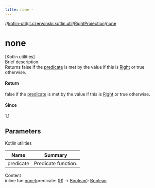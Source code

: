 ```yaml
---
title: none -
---
```

//[kotlin-util](../../index.md)/[it.czerwinski.kotlin.util](../index.md)/[RightProjection](index.md)/[none](none.md)



# none  
[Kotlin utilities]  
Brief description  
Returns false if the [predicate]() is met by the value if this is [Right](../-right/index.md) or true otherwise.  
  


#### Return  
false if the [predicate]() is met by the value if this is [Right](../-right/index.md) or true otherwise.  
  


#### Since  
1.1  
  


## Parameters  
  
Kotlin utilities  
  
|  Name|  Summary| 
|---|---|
| predicate| Predicate function.
  
  
Content  
inline fun [none](none.md)(predicate: ([R](index.md)) -> [Boolean](https://kotlinlang.org/api/latest/jvm/stdlib/kotlin/-boolean/index.html)): [Boolean](https://kotlinlang.org/api/latest/jvm/stdlib/kotlin/-boolean/index.html)  



